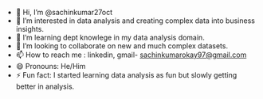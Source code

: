 - 👋 Hi, I’m @sachinkumar27oct
- 👀 I’m interested in data analysis and creating complex data into business insights.
- 🌱 I’m learning dept knowlege in my data analysis domain. 
- 💞️ I’m looking to collaborate on new and much complex datasets.
- 📫 How to reach me : linkedin, gmail- sachinkumarokay97@gmail.com
- 😄 Pronouns: He/Him
- ⚡ Fun fact: I started learning data analysis as fun but slowly getting better in analysis.

<!---
sachinkumar27oct/sachinkumar27oct is a ✨ special ✨ repository because its `README.md` (this file) appears on your GitHub profile.
You can click the Preview link to take a look at your changes.
--->
